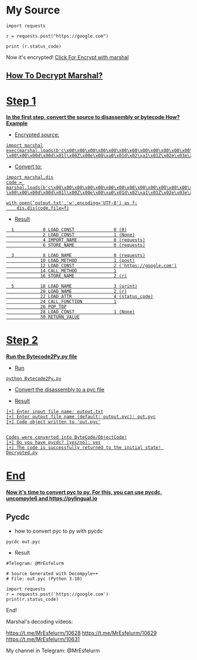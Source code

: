 # My Source

```
import requests

r = requests.post("https://google.com")

print (r.status_code)
```
Now it's encrypted! <a href="https://github.com/Mr-Spect3r/Py2Bytecode/blob/main/Encrypter%20Marshal/Marshal.py"> Click For Encrypt with marshal

## How To Decrypt Marshal?

# Step 1

<b>In the first step, convert the source to disassembly or bytecode
How?
Example</b>

- Encrypted source:

```
import marshal
exec(marshal.loads(b'c\x00\x00\x00\x00\x00\x00\x00\x00\x00\x00\x00\x00\x00\x00\x00\x00\x03\x00\x00\x00@\x00\x00\x00s \x00\x00\x00d\x00d\x01l\x00Z\x00e\x00\xa0\x01d\x02\xa1\x01Z\x02e\x03e\x02j\x04\x83\x01\x01\x00d\x01S\x00)\x03\xe9\x00\x00\x00\x00Nz\x12https://google.com)\x05Z\x08requestsZ\x04post\xda\x01r\xda\x05printZ\x0bstatus_code\xa9\x00r\x03\x00\x00\x00r\x03\x00\x00\x00\xda\x00\xda\x08<module>\x01\x00\x00\x00s\x06\x00\x00\x00\x08\x00\n\x02\x0e\x02'))
```

- Convert to:

```
import marshal,dis
code = marshal.loads(b'c\x00\x00\x00\x00\x00\x00\x00\x00\x00\x00\x00\x00\x00\x00\x00\x00\x03\x00\x00\x00@\x00\x00\x00s \x00\x00\x00d\x00d\x01l\x00Z\x00e\x00\xa0\x01d\x02\xa1\x01Z\x02e\x03e\x02j\x04\x83\x01\x01\x00d\x01S\x00)\x03\xe9\x00\x00\x00\x00Nz\x12https://google.com)\x05Z\x08requestsZ\x04post\xda\x01r\xda\x05printZ\x0bstatus_code\xa9\x00r\x03\x00\x00\x00r\x03\x00\x00\x00\xda\x00\xda\x08<module>\x01\x00\x00\x00s\x06\x00\x00\x00\x08\x00\n\x02\x0e\x02')

with open('output.txt','w',encoding='UTF-8') as f:
    dis.dis(code,file=f)
```

- Result

```
  1           0 LOAD_CONST               0 (0)
              2 LOAD_CONST               1 (None)
              4 IMPORT_NAME              0 (requests)
              6 STORE_NAME               0 (requests)

  3           8 LOAD_NAME                0 (requests)
             10 LOAD_METHOD              1 (post)
             12 LOAD_CONST               2 ('https://google.com')
             14 CALL_METHOD              1
             16 STORE_NAME               2 (r)

  5          18 LOAD_NAME                3 (print)
             20 LOAD_NAME                2 (r)
             22 LOAD_ATTR                4 (status_code)
             24 CALL_FUNCTION            1
             26 POP_TOP
             28 LOAD_CONST               1 (None)
             30 RETURN_VALUE

```

# Step 2

<b>Run the Bytecode2Py.py file</b>

- Run

```
python Bytecode2Py.py
```

- Convert the disassembly to a pyc file

- Result

```
[+] Enter input file name: output.txt
[+] Enter output file name (default: output.pyc): out.pyc
[+] Code object written to 'out.pyc'


Codes were converted into ByteCode/ObjectCode!
[+] Do you have pycdc? [yes/no]: yes
[+] The code is successfully returned to the initial state! Decrypted.py
```
# End

<b>Now it's time to convert pyc to py. For this, you can use pycdc, uncompyle6 and https://pylingual.io</b>

## Pycdc

- how to convert pyc to py with pycdc

```
pycdc out.pyc
```

- Result

```
#Telegram: @MrEsfelurm

# Source Generated with Decompyle++
# File: out.pyc (Python 3.10)

import requests
r = requests.post('https://google.com')
print(r.status_code)
```

End!

Marshal's decoding videos: 

https://t.me/MrEsfelurm/10628
https://t.me/MrEsfelurm/10629
https://t.me/MrEsfelurm/10631


My channel in Telegram: @MrEsfelurm
